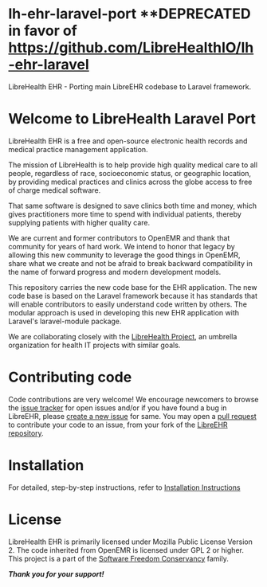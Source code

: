 # lh-ehr-laravel-port **DEPRECATED in favor of https://github.com/LibreHealthIO/lh-ehr-laravel
LibreHealth EHR - Porting main LibreEHR codebase to Laravel framework.

# Welcome to LibreHealth Laravel Port

LibreHealth EHR is a free and open-source electronic health records and medical practice management application.

The mission of LibreHealth is to help provide high quality medical care to all people, regardless of race, socioeconomic status, or geographic location, by providing medical practices and clinics across the globe access to free of charge medical software.

That same software is designed to save clinics both time and money, which gives practitioners more time to spend with individual patients, thereby supplying patients with higher quality care.

We are current and former contributors to OpenEMR and thank that community for years of hard work. We intend to honor that legacy by allowing this new community to leverage the good things in OpenEMR, share what we create and not be afraid to break backward compatibility in the name of forward progress and modern development models.

This repository carries the new code base for the EHR application. The new code base is based on the Laravel framework because it has standards that will enable contributors to easily understand code written by others. The modular approach is used in developing this new EHR application with Laravel's laravel-module package.

We are collaborating closely with the [LibreHealth Project](http://LibreHealth.io), an umbrella organization for health IT projects with similar goals.

# Contributing code

Code contributions are very welcome! We encourage newcomers to browse the [issue tracker](https://github.com/LibreHealthIO/lh-ehr-laravel-port/issues) for open issues and/or if you have found a bug in LibreEHR, please [create a new issue](https://github.com/LibreHealthIO/lh-ehr-laravel-port/issues/new) for same. You may open a [pull request](https://github.com/LibreHealthIO/lh-ehr-laravel-port/pulls) to contribute your code to an issue, from your fork of the [LibreEHR repository](https://github.com/LibreHealthIO/lh-ehr-laravel-port).

# Installation

For detailed, step-by-step instructions, refer to [Installation Instructions](/Documentation/instructions.txt)

# License

LibreHealth EHR is primarily licensed under Mozilla Public License Version 2. The code inherited from OpenEMR is licensed under GPL 2 or higher. This project is a part of the [Software Freedom Conservancy](http://sfconservancy.org) family.

***Thank you for your support!***
